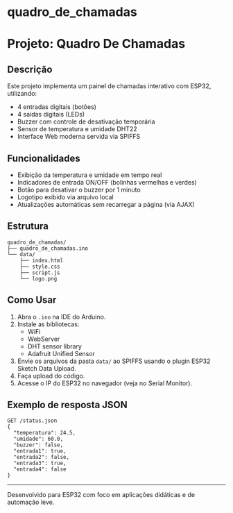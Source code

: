 # quadro_de_chamadas

# Projeto: Quadro De Chamadas

## Descrição
Este projeto implementa um painel de chamadas interativo com ESP32, utilizando:

- 4 entradas digitais (botões)
- 4 saídas digitais (LEDs)
- Buzzer com controle de desativação temporária
- Sensor de temperatura e umidade DHT22
- Interface Web moderna servida via SPIFFS

## Funcionalidades

- Exibição da temperatura e umidade em tempo real
- Indicadores de entrada ON/OFF (bolinhas vermelhas e verdes)
- Botão para desativar o buzzer por 1 minuto
- Logotipo exibido via arquivo local
- Atualizações automáticas sem recarregar a página (via AJAX)

## Estrutura

```
quadro_de_chamadas/
├── quadro_de_chamadas.ino
└── data/
    ├── index.html
    ├── style.css
    ├── script.js
    └── logo.png
```

## Como Usar

1. Abra o `.ino` na IDE do Arduino.
2. Instale as bibliotecas:
   - WiFi
   - WebServer
   - DHT sensor library
   - Adafruit Unified Sensor
3. Envie os arquivos da pasta `data/` ao SPIFFS usando o plugin ESP32 Sketch Data Upload.
4. Faça upload do código.
5. Acesse o IP do ESP32 no navegador (veja no Serial Monitor).

## Exemplo de resposta JSON

```
GET /status.json
{
  "temperatura": 24.5,
  "umidade": 60.0,
  "buzzer": false,
  "entrada1": true,
  "entrada2": false,
  "entrada3": true,
  "entrada4": false
}
```

---
Desenvolvido para ESP32 com foco em aplicações didáticas e de automação leve.

